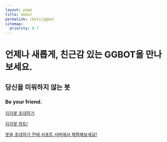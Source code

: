 ```yaml
---
layout: page
title: GGbot
permalink: /bots/ggbot
sitemap:
  priority: 0.7
---
```

# 언제나 새롭게, 친근감 있는 GGBOT을 만나보세요.
## 당신을 미워하지 않는 봇
### Be your friend.

[지지봇 초대하기](https://discord.com/oauth2/authorize?client_id=701252706291023875&scope=bot&permissions=8)

[지지봇 하트!](https://koreanbots.dev/bots/701252706291023875)

[봇을 초대하기 전에 서포트 서버에서 체험해보세요!](https://discord.gg/ezaXRBqCET)

